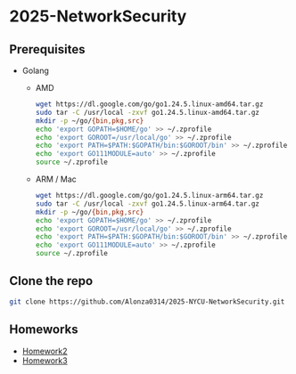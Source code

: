 # 2025-NetworkSecurity

## Prerequisites

- Golang

    - AMD

        ```bash
        wget https://dl.google.com/go/go1.24.5.linux-amd64.tar.gz
        sudo tar -C /usr/local -zxvf go1.24.5.linux-amd64.tar.gz
        mkdir -p ~/go/{bin,pkg,src}
        echo 'export GOPATH=$HOME/go' >> ~/.zprofile
        echo 'export GOROOT=/usr/local/go' >> ~/.zprofile
        echo 'export PATH=$PATH:$GOPATH/bin:$GOROOT/bin' >> ~/.zprofile
        echo 'export GO111MODULE=auto' >> ~/.zprofile
        source ~/.zprofile
        ```

    - ARM / Mac

        ```bash
        wget https://dl.google.com/go/go1.24.5.linux-arm64.tar.gz
        sudo tar -C /usr/local -zxvf go1.24.5.linux-arm64.tar.gz
        mkdir -p ~/go/{bin,pkg,src}
        echo 'export GOPATH=$HOME/go' >> ~/.zprofile
        echo 'export GOROOT=/usr/local/go' >> ~/.zprofile
        echo 'export PATH=$PATH:$GOPATH/bin:$GOROOT/bin' >> ~/.zprofile
        echo 'export GO111MODULE=auto' >> ~/.zprofile
        source ~/.zprofile
        ```

## Clone the repo

```bash
git clone https://github.com/Alonza0314/2025-NYCU-NetworkSecurity.git
```

## Homeworks

- [Homework2](homework2/README.md)
- [Homework3](homework3/README.md)
